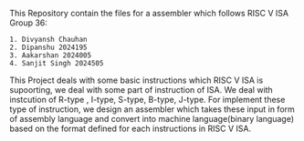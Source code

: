 This Repository contain the files for a assembler which follows RISC V ISA 
Group 36:

    1. Divyansh Chauhan
    2. Dipanshu 2024195
    3. Aakarshan 2024005
    4. Sanjit Singh 2024505
This Project deals with some basic instructions which RISC V ISA is supoorting, we deal with some part of instruction of ISA.
We deal with instcution of R-type , I-type, S-type, B-type, J-type. For implement these type of instruction, we design an assembler which takes these input in form of assembly language and convert into machine language(binary language) based on the format defined for each instructions in RISC V ISA.
